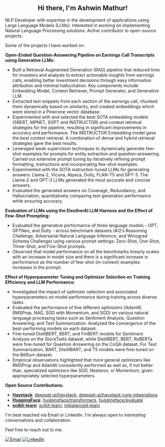 <h2 align="center"> Hi there, I'm Ashwin Mathur!</h2>

NLP Developer with expertise in the development of applications using Large Language Models (LLMs). Interested in working on implementing Natural Language Processing solutions. Active contributor to open-source projects.

Some of the projects I have worked on:

**Open-Ended Question-Answering Pipeline on Earnings Call Transcripts using Generative LLMs:**

- Built a Retrieval Augmented Generation (RAG) pipeline that reduced time for investors and analysts to extract actionable insights from earnings calls, enabling better investment decisions through easy information attribution and minimal hallucination. Key components include Embedding Model, Context Retriever, Prompt Generator, and Generative LLM.
- Extracted text snippets from each section of the earnings call, chunked them dynamically based on similarity, and created embeddings which were stored in a Pinecone vector database.
- Experimented with and selected the best SOTA embedding models (SBERT, MPNET, SGPT and INSTRUCTOR) and context retrieval strategies for the pipeline, resulting in significant improvements in accuracy and performance. The INSTRUCTOR Embedding model gave the best context retrieval. A combination of dense and hybrid retrieval strategies gave the best results. 
- Leveraged weak supervision techniques to dynamically generate few-shot examples for prompts for entity extraction and question-answering. Carried out extensive prompt tuning by iteratively refining prompt formatting, instructions and incorporating few-shot examples.
- Experimented with the SOTA instruction-tuned LLMs for generating answers: Llama-2, Vicuna, Alpaca, Dolly, FLAN-T5 and GPT-3. The Llama-2 and GPT-3 LLMs generated the most accurate and concise answers.
- Evaluated the generated answers on Coverage, Redundancy, and Hallucination, quantitatively comparing text generation performance while ensuring accuracy.

**Evaluation of LLMs using the EleutherAI LLM Harness and the Effect of Few-Shot Prompting:**

- Evaluated the generative performance of three language models - OPT, GPTNeo, and Dolly - across benchmark datasets (AI2’s Reasoning Challenge, Adversarial Natural Language Inference, and Winograd Schema Challenge) using various prompt settings: Zero-Shot, One-Shot, Three-Shot, and Five-Shot prompts.
- Observed that model performance on all the benchmarks linearly scales with an increase in model size and there is a significant increase in performance as the number of few-shot (in-context) examples increases in the prompt.

**Effect of Hyperparameter Tuning and Optimizer Selection on Training Efficiency and LLM Performance:**

- Investigated the impact of optimizer selection and associated hyperparameters on model performance during training across diverse tasks.
- Evaluated the performance of five different optimizers (AdamW, RMSProp, NAG, SGD with Momentum, and SGD) on various natural language processing tasks such as Sentiment Analysis, Question Answering, and Text Summarization. Analyzed the convergence of the best-performing models on each dataset.
- Fine-tuned DistilBERT, BERT, and FinBERT models for Sentiment Analysis on the StockTwits dataset, while DistilBERT, BERT, RoBERTa were fine-tuned for Question Answering on the CoQA dataset. For Text Summarization, BART, DistillBART, and T5 models were fine-tuned on the BillSum dataset.
- Empirical observations highlighted that more general optimizers like RMSProp and AdamW consistently performed as well as, if not better than, specialized optimizers like SGD, Nesterov, or Momentum, given appropriately selected hyperparameters.


**Open Source Contributions**:
  - **[Haystack](https://github.com/deepset-ai/haystack)**: [deepset-ai/haystack](https://github.com/deepset-ai/haystack/pulls?q=is%3Apr+author%3Aawinml+is%3Aclosed+sort%3Acomments-desc), [deepset-ai/haystack-core-integrations](https://github.com/deepset-ai/haystack-core-integrations/pulls?q=is%3Apr+author%3Aawinml+is%3Aclosed+sort%3Acomments-desc)
  - **[HuggingFace](https://github.com/huggingface)**: [huggingface/transformers](https://github.com/huggingface/transformers/pulls?q=is%3Apr+author%3Aawinml+is%3Aclosed+sort%3Acomments-desc), [huggingface/evaluate](https://github.com/huggingface/evaluate/pulls?q=is%3Apr+author%3Aawinml+is%3Aclosed+sort%3Acomments-desc)
  - **[scikit-learn](https://github.com/scikit-learn)**: [scikit-learn](https://github.com/scikit-learn/scikit-learn/pulls?q=is%3Apr+author%3Aawinml+is%3Aclosed+sort%3Acomments-desc), [imbalanced-learn](https://github.com/scikit-learn-contrib/imbalanced-learn/pulls?q=is%3Apr+is%3Aclosed+author%3Aawinml)

I'm best reached via Email or LinkedIn. I'm always open to interesting conversations and collaboration. 

Feel free to reach out to me:  &nbsp;

<a href="mailto:ashwinmathur.business@gmail.com"><img src="https://img.shields.io/badge/Email-grey?style=for-the-badge&logo=Gmail" alt="Email" href="mailto:ashwinmathur.business@gmail.com"></a>
<a href="https://www.linkedin.com/in/ashwin-mathur-ds/"><img src="https://img.shields.io/badge/LinkedIn-blue?style=for-the-badge&logo=LinkedIn" alt="LinkedIn" href="https://www.linkedin.com/in/ashwin-mathur-ds/"></a>


<!--
  Title: Ashwin Mathur Github
  Description: Data Science - Ashwin Mathur Github
  Author: awinml

**awinml/awinml** is a ✨ _special_ ✨ repository because its `README.md` (this file) appears on your GitHub profile.

Here are some ideas to get you started:



- 👯 I’m looking to collaborate on ...
- 🤔 I’m looking for help with ...
- 💬 Ask me about ...
- 📫 How to reach me: ...
- 😄 Pronouns: ...
- ⚡ Fun fact: ...

[![My GitHub Stats](https://github-readme-stats.vercel.app/api/?username=awinml&count_private=true&show_icons=true&hide_rank=true&hide=contribs&include_all_commits=true)]()

![](https://komarev.com/ghpvc/?username=awinml&color=green&style=for-the-badge&label=Profile+Views)

-->


